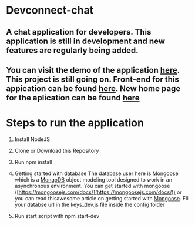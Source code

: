 #  Devconnect-chat

## A chat application for developers. This application is still in development and new features are regularly being added.

##   You can visit the demo of the application [here](https://admiring-snyder-dead31.netlify.com). This project is still going on.  Front-end for this appication can be found [here](https://github.com/thakursachin467/DevConnect-Chat-). New home page for the aplication can be found [here](https://github.com/thakursachin467/DevConnect-chat-homepage-mockup)

#   Steps to run the application

 1.  Install NodeJS
 2.  Clone or Download this Repository
 3.  Run npm install
 4.  Getting started with database
      The database user here is [Mongoose](https://www.npmjs.com/package/mongoose) which is a [MongoDB](https://www.mongodb.org/) object modeling tool designed to work in an asynchronous environment. You can get started with mongoose ([https://mongoosejs.com/docs/](https://mongoosejs.com/docs/)) or you can read thisawesome article on getting started with [Mongoose](https://medium.com/@scalegridio/getting-started-with-mongodb-and-mongoose-c406541d325a). Fill your databse url in the keys_dev.js file inside the config folder


5.  Run start script with npm start-dev
